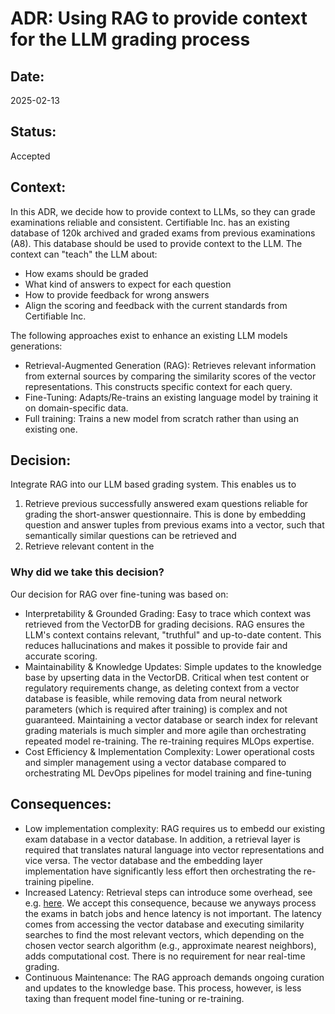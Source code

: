 # ADR: Using RAG to provide context for the LLM grading process

## Date:
2025-02-13

## Status:
Accepted

## Context:
In this ADR, we decide how to provide context to LLMs, so they can grade examinations reliable and consistent.
Certifiable Inc. has an existing database of 120k archived and graded exams from previous examinations (A8). 
This database should be used to provide context to the LLM. The context can "teach" the LLM about:
- How exams should be graded
- What kind of answers to expect for each question
- How to provide feedback for wrong answers
- Align the scoring and feedback with the current standards from Certifiable Inc.

The following approaches exist to enhance an existing LLM models generations:
- Retrieval-Augmented Generation (RAG): Retrieves relevant information from external sources by comparing the similarity scores of the vector representations. This constructs specific context for each query.
- Fine-Tuning: Adapts/Re-trains an existing language model by training it on domain-specific data.
- Full training: Trains a new model from scratch rather than using an existing one.

## Decision:

Integrate RAG into our LLM based grading system. This enables us to 
1) Retrieve previous successfully answered exam questions reliable for grading the short-answer questionnaire. This is done by embedding question and answer tuples from previous exams into a vector, such that semantically similar questions can be retrieved and 
2) Retrieve relevant content in the 

### Why did we take this decision?

Our decision for RAG over fine-tuning was based on:

- Interpretability & Grounded Grading: Easy to trace which context was retrieved from the VectorDB for grading decisions. RAG ensures the LLM's context contains relevant, "truthful" and up-to-date content. This reduces hallucinations and makes it possible to provide fair and accurate scoring.
- Maintainability & Knowledge Updates: Simple updates to the knowledge base by upserting data in the VectorDB. Critical when test content or regulatory requirements change, as deleting context from a vector database is feasible, while removing data from neural network parameters (which is required after training) is complex and not guaranteed. Maintaining a vector database or search index for relevant grading materials is much simpler and more agile than orchestrating repeated model re-training. The re-training requires MLOps expertise.
- Cost Efficiency & Implementation Complexity: Lower operational costs and simpler management using a vector database compared to orchestrating ML DevOps pipelines for model training and fine-tuning

## Consequences:
- Low implementation complexity: RAG requires us to embedd our existing exam database in a vector database. In addition, a retrieval layer is required that translates natural language into vector representations and vice versa. The vector database and the embedding layer implementation have significantly less effort then orchestrating the re-training pipeline.
- Increased Latency: Retrieval steps can introduce some overhead, see e.g. [here](https://github.com/Tongji-KGLLM/RAG-Survey
). We accept this consequence, because we anyways process the exams in batch jobs and hence latency is not important. The latency comes from accessing the vector database and executing similarity searches to find the most relevant vectors, which depending on the chosen vector search algorithm (e.g., approximate nearest neighbors), adds computational cost. There is no requirement for near real-time grading.
- Continuous Maintenance: The RAG approach demands ongoing curation and updates to the knowledge base. This process, however, is less taxing than frequent model fine-tuning or re-training.
